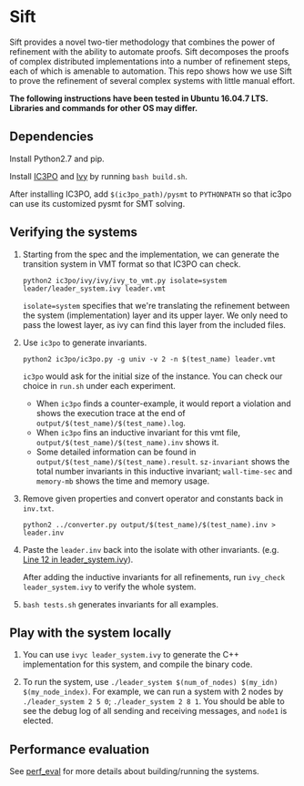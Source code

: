 # Sift
Sift provides a novel two-tier methodology that combines the power of refinement with the ability to automate proofs. Sift decomposes the proofs of complex distributed implementations into a number of refinement steps, each of which is amenable to automation. This repo shows how we use Sift to prove the refinement of several complex systems with little manual effort.

**The following instructions have been tested in Ubuntu 16.04.7 LTS. Libraries and commands for other OS may differ.**

## Dependencies
Install Python2.7 and pip.

Install [IC3PO](https://github.com/aman-goel/ic3po) and [Ivy](https://github.com/GLaDOS-Michigan/ivy/tree/sift) by running `bash build.sh`.

After installing IC3PO, add `$(ic3po_path)/pysmt` to `PYTHONPATH` so that ic3po can use its customized pysmt for SMT solving.

## Verifying the systems
1. Starting from the spec and the implementation, we can generate the transition system in VMT format so that IC3PO can check.
    ```
    python2 ic3po/ivy/ivy/ivy_to_vmt.py isolate=system leader/leader_system.ivy leader.vmt
    ```
    `isolate=system` specifies that we're translating the refinement between the system (implementation) layer and its upper layer. We only need to pass the lowest layer, as ivy can find this layer from the included files.

2. Use `ic3po`  to generate invariants.
    ```
    python2 ic3po/ic3po.py -g univ -v 2 -n $(test_name) leader.vmt
    ```

    `ic3po` would ask for the initial size of the instance. You can check our choice in `run.sh` under each experiment.
   * When `ic3po` finds a counter-example, it would report a violation and shows the execution trace at the end of `output/$(test_name)/$(test_name).log`.
   * When `ic3po` fins an inductive invariant for this vmt file, `output/$(test_name)/$(test_name).inv` shows it.
   * Some detailed information can be found in `output/$(test_name)/$(test_name).result`. `sz-invariant` shows the total number invariants in this inductive invariant; `wall-time-sec` and `memory-mb` shows the time and memory usage.

3. Remove given properties and convert operator and constants back in `inv.txt`.
    ```
    python2 ../converter.py output/$(test_name)/$(test_name).inv > leader.inv
    ```

4. Paste the `leader.inv` back into the isolate with other invariants. (e.g. [Line 12 in leader_system.ivy](https://github.com/GLaDOS-Michigan/Sift/blob/master/leader/leader_system.ivy#L27)).

    After adding the inductive invariants for all refinements, run `ivy_check leader_system.ivy` to verify the whole system.

5. `bash tests.sh` generates invariants for all examples.

## Play with the system locally
1. You can use `ivyc leader_system.ivy` to generate the C++ implementation for this system, and compile the binary code.

2. To run the system, use `./leader_system $(num_of_nodes) $(my_idn) $(my_node_index)`. For example, we can run a system with 2 nodes by `./leader_system 2 5 0`; `./leader_system 2 8 1`. You should be able to see the debug log of all sending and receiving messages, and `node1` is elected.

## Performance evaluation
See [perf_eval](https://github.com/GLaDOS-Michigan/Sift/tree/master/perf_eval) for more details about building/running the systems.